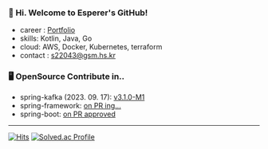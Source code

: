### 👋 Hi. Welcome to Esperer's GitHub! 

- career : [Portfolio](https://esperer.notion.site/7bfaadd95dc2420198988a89b1de168c?pvs=4)
- skills: Kotlin, Java, Go
- cloud: AWS, Docker, Kubernetes, terraform
- contact : s22043@gsm.hs.kr


### 🖥 OpenSource Contribute in..

- spring-kafka (2023. 09. 17): [v3.1.0-M1](https://github.com/spring-projects/spring-kafka/releases/tag/v3.1.0-M1)  
- spring-framework: [on PR ing...](https://github.com/spring-projects/spring-framework/pull/31264)
- spring-boot: [on PR approved](https://github.com/spring-projects/spring-boot/pull/37491)

---

[![Hits](https://hits.seeyoufarm.com/api/count/incr/badge.svg?url=https://github.com/esperar&count_bg=%239576FF&title_bg=%23555555&icon=kotlin.svg&icon_color=%23E7E7E7&title=hits&edge_flat=false)](https://hits.seeyoufarm.com) [![Solved.ac Profile](http://mazassumnida.wtf/api/mini/generate_badge?boj=huemang)](https://solved.ac/huemang) 

